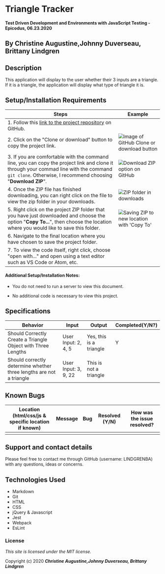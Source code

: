  # Triangle Tracker

#### Test Driven Development and Environments with JavaScript Testing - Epicodus, 06.23.2020

## By Christine Augustine,Johnny Duverseau, Brittany Lindgren

## Description

This application will display to the user whether their 3 inputs are a triangle. If it is a triangle, the application will display what type of triangle it is. 

## Setup/Installation Requirements

| Steps | Example |
| -------- | ----- |
|  1. Follow this [link to the project repository](https://github.com/LINDGRENBA/test-it-out) on GitHub.   |    |    
|  2. Click on the "Clone or download" button to copy the project link.   |   ![Image of GitHub Clone or download button](img/readme/clone-download-button.PNG)   |   
|  3. If you are comfortable with the command line, you can copy the project link and clone it through your commad line with the command `git clone`. Otherwise, I recommend choosing "**Download ZIP**".   |   ![Download ZIP option on GitHub](img/readme/download-zip.PNG)  |   
|   4. Once the ZIP file has finished downloading, you can right click on the file to view the zip folder in your downloads.   |   ![ZIP folder in downloads](img/readme/zip-folder.PNG)  |   
|  5. Right click on the project ZIP folder that you have just downloaded and choose the option "**Copy To...**", then choose the location where you would like to save this folder.    |   ![Saving ZIP to new location with 'Copy To'](img/readme/copy-to.PNG)  |   
|  6. Navigate to the final location where you have chosen to save the project folder.   |     |   
|  7. To view the code itself, right click, choose "open with..." and open using a text editor such as VS Code or Atom, etc.   |     |


<!-- // if using package.json / npm, make sure to include the direction below in the setup instructions
clone the project and then run the command npm install -->

#### Additional Setup/Installation Notes:

* You do not need to run a server to view this document.

* No additional code is necessary to view this project.   

## Specifications

| Behavior | Input | Output |  Completed(Y/N?)  |
| -------- | ----- | ------ | -------- |
|  Should Correctly Create a Triangle Object with Three Lengths  | User Input: 2, 4, 5  |  Yes, this is a triangle  |  Y  |
|  Should correctly determine whether three lengths are not a triangle  |  User Input: 3, 9, 22  |  This is not a triangle  |    |


## Known Bugs

| Location (html/css/js & specific location if known) |  Message  | Bug | Resolved (Y/N) |  How was the issue resolved?  |
| ------- | ----- | ------ | ------ | --------- |
|  |  |  |  |  |


## Support and contact details

Please feel free to contact me through GitHub (username: LINDGRENBA) with any questions, ideas or concerns.  

## Technologies Used

* Markdown
* Git
* HTML
* CSS
* jQuery & Javascript
* Jest
* Webpack
* EsLint

### License

*This site is licensed under the MIT license.*

Copyright (c) 2020 **_Christine Augustine,Johnny Duverseau, Brittany Lindgren_**